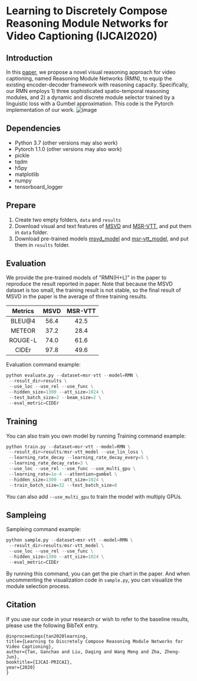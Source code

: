 # Learning to Discretely Compose Reasoning Module Networks for Video Captioning (IJCAI2020)
## Introduction
In this [paper](https://github.com/tgc1997/RMN/blob/master/camera_ready.pdf), we propose a novel visual reasoning approach for video captioning, 
named Reasoning Module Networks (RMN), to equip the existing encoder-decoder 
framework with reasoning capacity. Specifically, our RMN employs 1) 
three sophisticated spatio-temporal reasoning modules, 
and 2) a dynamic and discrete module selector trained by a linguistic loss with
a Gumbel approximation. This code is the Pytorch implementation of our work.
![image](https://github.com/tgc1997/RMN/blob/master/models/framework.png)


## Dependencies
* Python 3.7 (other versions may also work)
* Pytorch 1.1.0 (other versions may also work)
* pickle
* tqdm
* h5py
* matplotlib
* numpy
* tensorboard_logger

## Prepare
1. Create two empty folders, `data` and `results`
2. Download visual and text features of [MSVD](https://rec.ustc.edu.cn/share/f9335ba0-ba07-11ea-9198-9366c81a1928) 
and [MSR-VTT](https://rec.ustc.edu.cn/share/26685ac0-ba08-11ea-866f-6fc664dfaa3b), and put them in `data` folder.
3. Download pre-trained models [msvd_model](https://rec.ustc.edu.cn/share/711b44e0-ba08-11ea-848d-b3f63a452975) 
and [msr-vtt_model](https://rec.ustc.edu.cn/share/84993310-ba08-11ea-8055-0f1d6ef31a0d), and put them in `results` folder.


## Evaluation
We provide the pre-trained models of "RMN(H+L)" in the paper to reproduce the result reported in paper. 
Note that because the MSVD dataset is too small, the training result is not stable, so the final result of MSVD in
the paper is the average of three training results.

Metrics | MSVD | MSR-VTT
:-: | :-: | :-: 
BLEU@4 | 56.4 | 42.5 |
METEOR | 37.2 | 28.4 |
ROUGE-L| 74.0 | 61.6 |
CIDEr  | 97.8 | 49.6 |

Evaluation command example:
```python
python evaluate.py --dataset=msr-vtt --model=RMN \
 --result_dir=results \
 --use_loc --use_rel --use_func \
 --hidden_size=1300 --att_size=1024 \
 --test_batch_size=2 --beam_size=2 \
 --eval_metric=CIDEr
```

## Training
You can also train you own model by running
Training command example:
```python
python train.py --dataset=msr-vtt --model=RMN \
 --result_dir=results/msr-vtt_model --use_lin_loss \
 --learning_rate_decay --learning_rate_decay_every=5 \
 --learning_rate_decay_rate=3 \
 --use_loc --use_rel --use_func --use_multi_gpu \
 --learning_rate=1e-4 --attention=gumbel \
 --hidden_size=1300 --att_size=1024 \
 --train_batch_size=32 --test_batch_size=8
```
You can also add `--use_multi_gpu` to train the model with multiply GPUs.

## Sampleing 
Sampleing command example:
```python
python sample.py --dataset=msr-vtt --model=RMN \
 --result_dir=results/msr-vtt_model \
 --use_loc --use_rel --use_func \
 --hidden_size=1300 --att_size=1024 \
 --eval_metric=CIDEr
```
By running this command, you can get the pie chart in the paper. And when uncommenting the 
visualization code in `sample.py`, you can visualize the module selection process.

## Citation
If you use our code in your research or wish to refer to the baseline results, please use the following BibTeX entry.
```
@inproceedings{tan2020learning,
title={Learning to Discretely Compose Reasoning Module Networks for Video Captioning},
author={Tan, Ganchao and Liu, Daqing and Wang Meng and Zha, Zheng-Jun},
booktitle={IJCAI-PRICAI},
year={2020}
}
```
